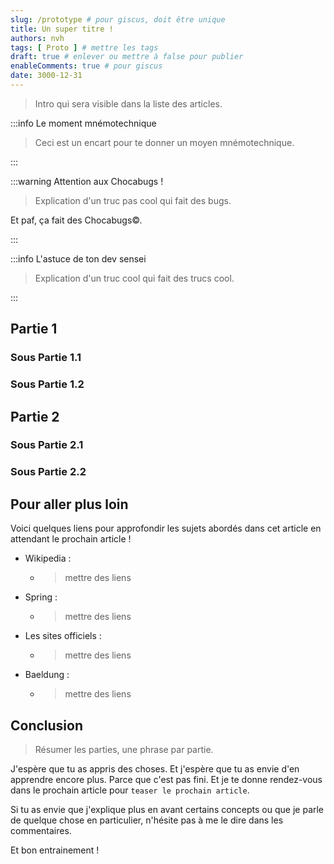 ```yaml
---
slug: /prototype # pour giscus, doit être unique
title: Un super titre !
authors: nvh
tags: [ Proto ] # mettre les tags
draft: true # enlever ou mettre à false pour publier
enableComments: true # pour giscus
date: 3000-12-31
---
```


[//]: # (la date de parution du blog sera la date du fichier au format YYYY-MM-DD)

> Intro qui sera visible dans la liste des articles.

<!--truncate-->

:::info Le moment mnémotechnique

> Ceci est un encart pour te donner un moyen mnémotechnique.

:::

:::warning Attention aux Chocabugs !

> Explication d'un truc pas cool qui fait des bugs.

Et paf, ça fait des Chocabugs©.

:::

:::info L'astuce de ton dev sensei

> Explication d'un truc cool qui fait des trucs cool.

:::


## Partie 1

### Sous Partie 1.1

### Sous Partie 1.2

## Partie 2

### Sous Partie 2.1

### Sous Partie 2.2

## Pour aller plus loin

Voici quelques liens pour approfondir les sujets abordés dans cet article en attendant le prochain article !

- Wikipedia :
  - > mettre des liens 
- Spring :
  - > mettre des liens 
- Les sites officiels :
  - > mettre des liens 
- Baeldung :
  - > mettre des liens 

## Conclusion

> Résumer les parties, une phrase par partie.

J'espère que tu as appris des choses. Et j'espère que tu as envie d'en apprendre encore plus. Parce que c'est pas fini. Et je te donne rendez-vous dans le prochain article pour `teaser le prochain article`.

Si tu as envie que j'explique plus en avant certains concepts ou que je parle de quelque chose en particulier, n'hésite pas à me le dire dans les commentaires.

Et bon entrainement ! 